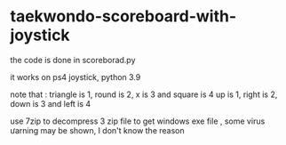 # taekwondo-scoreboard-with-joystick
the code is done in scoreborad.py

it works on ps4 joystick, python 3.9

note that : triangle is 1, round is 2, x is 3 and square is 4
up is 1, right is 2, down is 3 and left is 4


use 7zip to decompress 3 zip file to get windows exe file , some virus ưarning may be shown, I don't know the reason 
